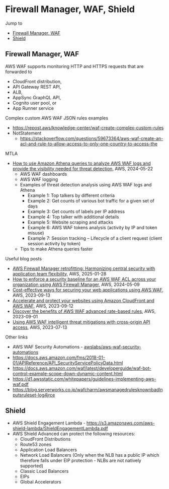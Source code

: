 # Firewall Manager, WAF, Shield

Jump to
- [Firewall Manager, WAF](#firewall-manager-waf)
- [Shield](#shield)


## Firewall Manager, WAF

AWS WAF supports monitoring HTTP and HTTPS requests that are forwarded to
- CloudFront distribution,
- API Gateway REST API,
- ALB,
- AppSync GraphQL API,
- Cognito user pool, or
- App Runner service

Complex custom AWS WAF JSON rules examples
- https://repost.aws/knowledge-center/waf-create-complex-custom-rules
- NotStatement
   - https://stackoverflow.com/questions/59673364/aws-waf-create-an-acl-and-rule-to-allow-access-to-only-one-country-to-access-the

MTLA
- [How to use Amazon Athena queries to analyze AWS WAF logs and provide the visibility needed for threat detection](https://aws.amazon.com/blogs/networking-and-content-delivery/how-to-use-amazon-athena-queries-to-analyze-aws-waf-logs-and-provide-the-visibility-needed-for-threat-detection/), AWS, 2024-05-22
   - AWS WAF dashboards
   - AWS WAF logging
   - Examples of threat detection analysis using AWS WAF logs and Athena
      - Example 1: Top talkers by different criteria
      - Example 2: Get counts of various bot traffic for a given set of days
      - Example 3: Get counts of labels per IP address
      - Example 4: Top talker with additional details
      - Example 5: Website scraping and attacks
      - Example 6: AWS WAF tokens analysis (activity by IP and token misuse)
      - Example 7: Session tracking – Lifecycle of a client request (client session activity by token)
   - Tips to make Athena queries faster

Useful blog posts
- [AWS Firewall Manager retrofitting: Harmonizing central security with application team flexibility](https://aws.amazon.com/blogs/security/aws-firewall-manager-retrofitting-harmonizing-central-security-with-application-team-flexibility/), AWS, 2025-01-28
- [How to enforce a security baseline for an AWS WAF ACL across your organization using AWS Firewall Manager](https://aws.amazon.com/blogs/security/how-to-enforce-a-security-baseline-for-an-aws-waf-acl-across-your-organization-using-aws-firewall-manager/), AWS, 2024-05-09
- [Cost-effective ways for securing your web applications using AWS WAF](https://aws.amazon.com/blogs/networking-and-content-delivery/cost-effective-ways-for-securing-your-web-applications-using-aws-waf/), AWS, 2023-09-13
- [Accelerate and protect your websites using Amazon CloudFront and AWS WAF](https://aws.amazon.com/blogs/networking-and-content-delivery/accelerate-and-protect-your-websites-using-amazon-cloudfront-and-aws-waf/), AWS, 2023-09-12
- [Discover the benefits of AWS WAF advanced rate-based rules](https://aws.amazon.com/blogs/security/discover-the-benefits-of-aws-waf-advanced-rate-based-rules/), AWS, 2023-09-01
- [Using AWS WAF intelligent threat mitigations with cross-origin API access](https://aws.amazon.com/blogs/networking-and-content-delivery/using-aws-waf-intelligent-threat-mitigations-with-cross-origin-api-access/), AWS, 2023-07-13


Other links
- AWS WAF Security Automations - [awslabs/aws-waf-security-automations](https://github.com/awslabs/aws-waf-security-automations)
- https://docs.aws.amazon.com/fms/2018-01-01/APIReference/API_SecurityServicePolicyData.html
- https://docs.aws.amazon.com/waf/latest/developerguide/waf-bot-control-example-scope-down-dynamic-content.html
- https://d1.awsstatic.com/whitepapers/guidelines-implementing-aws-waf.pdf
- https://blog.serverworks.co.jp/wafcharm/awsmanagedrulesknownbadInputsruleset-log4jrce


## Shield
- AWS Shield Engagement Lambda - https://s3.amazonaws.com/aws-shield-lambda/ShieldEngagementLambda.pdf
- AWS Shield Advanced can protect the following resources:
   - CloudFront Distributions
   - Route53 zones
   - Application Load Balancers
   - Network Load Balancers (Only when the NLB has a public IP which therefore falls under EIP protection - NLBs are not natively supported)
   - Classic Load Balancers
   - EIPs
   - Global Accelerators

